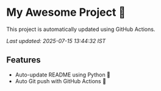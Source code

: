 # My Awesome Project 🚀

This project is automatically updated using GitHub Actions.

_Last updated: 2025-07-15 13:44:32 IST_

## Features
- Auto-update README using Python 🐍
- Auto Git push with GitHub Actions 🤖
